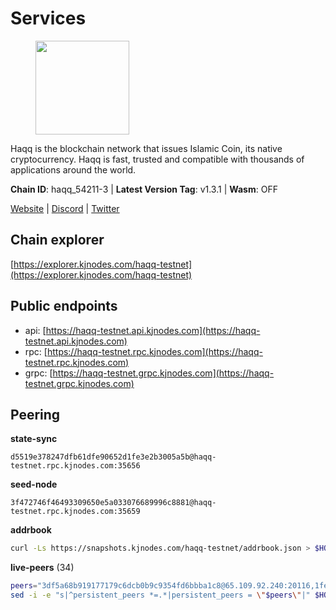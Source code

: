 # Services

<figure><img src="https://raw.githubusercontent.com/kj89/testnet_manuals/main/pingpub/logos/haqq.png" width="150" alt=""><figcaption></figcaption></figure>

Haqq is the blockchain network that issues Islamic Coin,  its native cryptocurrency. Haqq is fast, trusted and  compatible with thousands of applications around the world.

**Chain ID**: haqq_54211-3 | **Latest Version Tag**: v1.3.1 | **Wasm**: OFF

[Website](https://islamiccoin.net) | [Discord](https://discord.gg/hU9MHG5kZq) | [Twitter](https://twitter.com/Islamic_Coin)




## Chain explorer
[https://explorer.kjnodes.com/haqq-testnet](https://explorer.kjnodes.com/haqq-testnet)

## Public endpoints

* api: [https://haqq-testnet.api.kjnodes.com](https://haqq-testnet.api.kjnodes.com)
* rpc: [https://haqq-testnet.rpc.kjnodes.com](https://haqq-testnet.rpc.kjnodes.com)
* grpc: [https://haqq-testnet.grpc.kjnodes.com](https://haqq-testnet.grpc.kjnodes.com)

## Peering

**state-sync**

```text
d5519e378247dfb61dfe90652d1fe3e2b3005a5b@haqq-testnet.rpc.kjnodes.com:35656
```

**seed-node**

```text
3f472746f46493309650e5a033076689996c8881@haqq-testnet.rpc.kjnodes.com:35659
```

**addrbook**
```bash
curl -Ls https://snapshots.kjnodes.com/haqq-testnet/addrbook.json > $HOME/.haqqd/config/addrbook.json
```

**live-peers** (34)
```bash
peers="3df5a68b919177179c6dcb0b9c9354fd6bbba1c8@65.109.92.240:20116,1fefb6b75431482502e125a290deba1e7e539d4e@135.181.148.11:26656,56158e0f2acf850114e82644afceb565a73b08cc@185.144.99.95:26656,48a2a7762a579d25bca95b0a3548b714238dd60b@213.239.216.252:20656,d5519e378247dfb61dfe90652d1fe3e2b3005a5b@65.109.68.190:35656,62bf004201a90ce00df6f69390378c3d90f6dd7e@45.83.173.19:26656,0833039f717227ccd156d156ea772746b8ac6d71@146.19.24.139:26656,2d13d679b64e1a574904a140f72815644ec71131@65.21.133.125:30656,6771e65c1b30cc514faf5943320fdda480fe9124@95.216.39.183:26656,23ff658b56fbb8bc73372973a34733ff5d79b435@142.132.202.50:11604,dd5ebfba86d8b5ff9c6ea3eb340fdb30e4c6990f@162.55.102.45:26656,927a323649e7dd8d4c75da6e5edaee439652b46f@65.109.92.241:20116,4990ed7074424046184dd474df40902c30f34182@65.108.250.241:26656,f57fae1bdea281392b563a58978a2d8c0a37725f@95.217.233.234:26656,a884387139109784cad9193652b82ef20a85d713@38.242.159.148:26656,eb503dddcc41ba801c646d63cc762de4e9c43aa4@35.228.23.164:26656,32a8eec046b95e8646ff0810b4596dc7083a0beb@65.108.145.131:26656,ed145a35b436878c1f1c10634bd18600f3696e17@95.217.181.142:26656,47a269c3e30f70d8234a2afd8e9055e74129fde0@65.108.129.29:36656,24e894d4d8a18276acf6051cccf369a1ce69842d@65.108.151.105:26656,f50b6abb555c0d420834860d9a8f499801bb3ae8@135.181.62.222:26656,b9e8ec4eeb359e1b3cf5675563e72787b9d40adf@95.217.132.146:26656,16f40215d018c7d657fef0bb5ce2950251d525d2@148.251.51.144:36656,7f2828e3910a4b165a65e5bfb2465c1e809bad3b@65.108.48.182:26656,78e3ef8adf819b479acc13a2f92ab5c0fa350aeb@66.45.231.30:11464,b72f2156db8c87e679dc853730746ff40038120c@213.239.215.77:26656,43dc2d5ab6fa30cb10959717d26f31bc45b56fdd@149.102.133.67:35656,064fe9fe19fe5552b2d4922d659466e583f42b22@95.216.2.219:26658,59af99085c961a6a5c8dc4bc8b3abffda16ddccb@135.181.38.62:26656,7e11f631cf4bae9284d79f431a86c99779d7e832@51.79.77.103:19656,1a68f19b58e0c4e99c907a3c43923641a1595c88@149.102.133.29:35656,90b40d2b773090b82aa7788c2d1937e4fd6d2dc0@65.108.231.124:19656,b87827b470b0fa37e6ff5d10703ffbe4b35dec46@149.102.133.3:35656,70c1b8334bf08fe5d56fb53d07da11f01faa560b@65.109.30.90:26656"
sed -i -e "s|^persistent_peers *=.*|persistent_peers = \"$peers\"|" $HOME/.haqqd/config/config.toml
```
